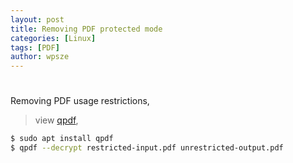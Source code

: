```yaml
---
layout: post
title: Removing PDF protected mode
categories: [Linux]
tags: [PDF]
author: wpsze
---
```


# 

Removing PDF usage restrictions, 

> view [qpdf](https://qpdf.sourceforge.io/), 

```sh
$ sudo apt install qpdf
$ qpdf --decrypt restricted-input.pdf unrestricted-output.pdf
```
